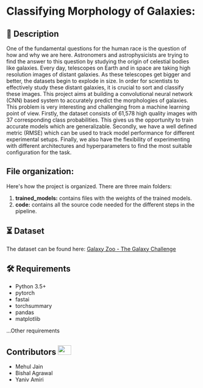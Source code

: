 # Classifying Morphology of Galaxies:  
## 📝 Description
One of the fundamental questions for the human race is the question of how and why we are here.  Astronomers and astrophysicists are trying to find the answer to this question by studying the origin of celestial bodies like galaxies. Every day, telescopes on Earth and in space are taking high resolution images of distant galaxies. As these telescopes get bigger and better, the datasets begin to explode in size. In order for scientists to effectively study these distant galaxies, it is crucial to sort and classify these images. This project aims at building a convolutional neural network (CNN) based system to accurately predict the morphologies of galaxies. This problem is very interesting and challenging from a machine learning point of view. Firstly, the dataset consists of 61,578 high quality images with 37 corresponding class probabilities. This gives us the opportunity to train accurate models which are generalizable. Secondly, we have a well defined metric (RMSE) which can be used to track model performance for different experimental setups. Finally, we also have the flexibility of experimenting with different architectures and hyperparameters to find the most suitable configuration for the task. 

## File organization:
Here's how the project is organized. There are three main folders:
1. <b>trained_models:</b> contains files with the weights of the trained models.
2. <b>code:</b> contains all the source code needed for the different steps in the pipeline.

## ⏳ Dataset
The dataset can be found here: [Galaxy Zoo - The Galaxy Challenge](https://www.kaggle.com/competitions/galaxy-zoo-the-galaxy-challenge/data)

## :hammer_and_wrench: Requirements
* Python 3.5+
* pytorch
* fastai
* torchsummary
* pandas
* matplotlib

...Other requirements 

## Contributors <img src="https://raw.githubusercontent.com/TheDudeThatCode/TheDudeThatCode/master/Assets/Developer.gif" width=35 height=25> 
- Mehul Jain
- Bishal Agrawal
- Yaniv Amiri

